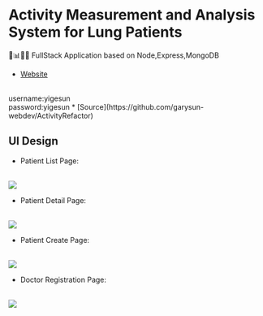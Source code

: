 # Activity Measurement and Analysis System for Lung Patients

🚶📊👩‍⚕️ FullStack Application based on Node,Express,MongoDB

* [Website](https://webdevzero2hero-eaglegogogo.c9users.io/)
<br>
username:yigesun
<br>
password:yigesun
* [Source](https://github.com/garysun-webdev/ActivityRefactor)

## UI Design

* Patient List Page:
<br>
<img src="https://australiamark.com.au/wp-content/uploads/2017/11/PatientList.png">

* Patient Detail Page:
<br>
<img src="https://australiamark.com.au/wp-content/uploads/2017/11/PatientDetail.png">

* Patient Create Page:
<br>
<img src="https://australiamark.com.au/wp-content/uploads/2017/11/PatientCreate.png">

* Doctor Registration Page:
<br>
<img src="https://australiamark.com.au/wp-content/uploads/2017/11/Register.png">

